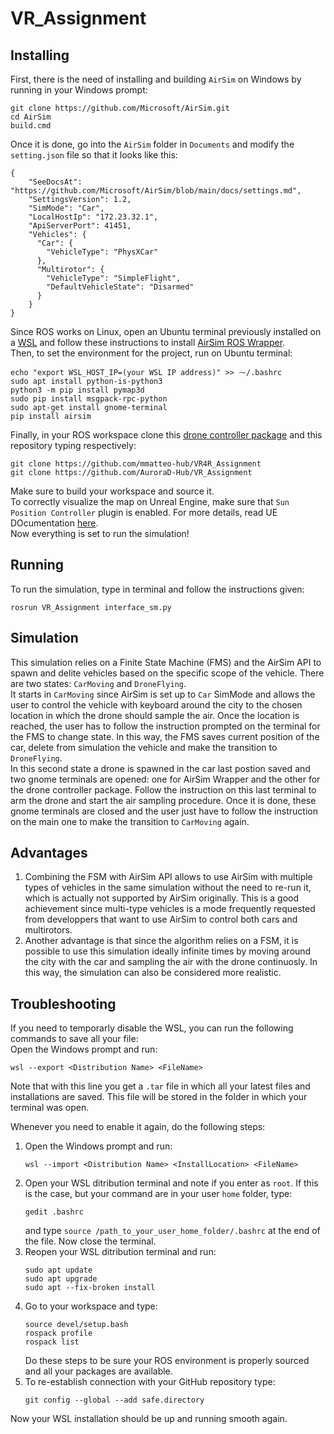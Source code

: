 # VR_Assignment
## Installing 
First, there is the need of installing and building `AirSim` on Windows by running in your Windows prompt:
```
git clone https://github.com/Microsoft/AirSim.git
cd AirSim
build.cmd
```
Once it is done, go into the `AirSim` folder in `Documents` and modify the `setting.json` file so that it looks like this:  
```
{
    "SeeDocsAt": "https://github.com/Microsoft/AirSim/blob/main/docs/settings.md",
    "SettingsVersion": 1.2,
    "SimMode": "Car",
    "LocalHostIp": "172.23.32.1",
    "ApiServerPort": 41451,
    "Vehicles": {
      "Car": {
        "VehicleType": "PhysXCar"
      },
      "Multirotor": {
        "VehicleType": "SimpleFlight",
        "DefaultVehicleState": "Disarmed"
      }
    }
}
```
Since ROS works on Linux, open an Ubuntu terminal previously installed on a [WSL](https://learn.microsoft.com/en-us/windows/wsl/install) and follow these instructions to install [AirSim ROS Wrapper](https://microsoft.github.io/AirSim/airsim_ros_pkgs/).  
Then, to set the environment for the project, run on Ubuntu terminal:
```
echo "export WSL_HOST_IP=(your WSL IP address)" >> ⁓/.bashrc
sudo apt install python-is-python3
python3 -m pip install pymap3d
sudo pip install msgpack-rpc-python
sudo apt-get install gnome-terminal
pip install airsim
```
Finally, in your ROS workspace clone this [drone controller package](https://github.com/mmatteo-hub/VR4R_Assignment) and this repository typing respectively:
```
git clone https://github.com/mmatteo-hub/VR4R_Assignment
git clone https://github.com/AuroraD-Hub/VR_Assignment
```
Make sure to build your workspace and source it.  
To correctly visualize the map on Unreal Engine, make sure that `Sun Position Controller` plugin is enabled. For more details, read UE DOcumentation [here](https://docs.unrealengine.com/5.1/en-US/geographically-accurate-sun-positioning-tool-in-unreal-engine/).  
Now everything is set to run the simulation!
## Running
To run the simulation, type in terminal and follow the instructions given:
```
rosrun VR_Assignment interface_sm.py
```
## Simulation
This simulation relies on a Finite State Machine (FMS) and the AirSim API to spawn and delite vehicles based on the specific scope of the vehicle. There are two states: `CarMoving` and `DroneFlying`.  
It starts in `CarMoving` since AirSim is set up to `Car` SimMode and allows the user to control the vehicle with keyboard around the city to the chosen location in which the drone should sample the air. Once the location is reached, the user has to follow the instruction prompted on the terminal for the FMS to change state. In this way, the FMS saves current position of the car, delete from simulation the vehicle and make the transition to `DroneFlying`.  
In this second state a drone is spawned in the car last postion saved and two gnome terminals are opened: one for AirSim Wrapper and the other for the drone controller package. Follow the instruction on this last terminal to arm the drone and start the air sampling procedure. Once it is done, these gnome terminals are closed and the user just have to follow the instruction on the main one to make the transition to `CarMoving` again.  
## Advantages
1. Combining the FSM with AirSim API allows to use AirSim with multiple types of vehicles in the same simulation without the need to re-run it, which is actually not supported by AirSim originally. This is a good achievement since multi-type vehicles is a mode frequently requested from developpers that want to use AirSim to control both cars and multirotors.  
2. Another advantage is that since the algorithm relies on a FSM, it is possible to use this simulation ideally infinite times by moving around the city with the car and sampling the air with the drone continuosly. In this way, the simulation can also be considered more realistic.  



## Troubleshooting
If you need to temporarly disable the WSL, you can run the following commands to save all your file:  
Open the Windows prompt and run:
```
wsl --export <Distribution Name> <FileName>
```
Note that with this line you get a `.tar` file in which all your latest files and installations are saved. This file will be stored in the folder in which your terminal was open.

Whenever you need to enable it again, do the following steps:
1. Open the Windows prompt and run:
   ```
   wsl --import <Distribution Name> <InstallLocation> <FileName>
   ```
2. Open your WSL ditribution terminal and note if you enter as `root`. If this is the case, but your command are in your user `home` folder, type:
   ```
   gedit .bashrc
   ```
   and type `source /path_to_your_user_home_folder/.bashrc` at the end of the file. Now close the terminal.  
2. Reopen your WSL ditribution terminal and run:
   ```
   sudo apt update
   sudo apt upgrade
   sudo apt --fix-broken install
   ```  
4. Go to your workspace and type:
   ```
   source devel/setup.bash
   rospack profile
   rospack list
   ```
   Do these steps to be sure your ROS environment is properly sourced and all your packages are available.
5. To re-establish connection with your GitHub repository type:
    ```
    git config --global --add safe.directory
    ```
Now your WSL installation should be up and running smooth again.
